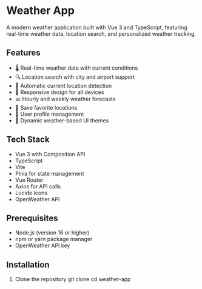 # Weather App

A modern weather application built with Vue 3 and TypeScript, featuring real-time weather data, location search, and personalized weather tracking.

## Features

- 🌡️ Real-time weather data with current conditions
- 🔍 Location search with city and airport support
- 📍 Automatic current location detection
- 📱 Responsive design for all devices
- 📊 Hourly and weekly weather forecasts
- 💾 Save favorite locations
- 👤 User profile management
- 🌈 Dynamic weather-based UI themes

## Tech Stack

- Vue 3 with Composition API
- TypeScript
- Vite
- Pinia for state management
- Vue Router
- Axios for API calls
- Lucide Icons
- OpenWeather API

## Prerequisites

- Node.js (version 16 or higher)
- npm or yarn package manager
- OpenWeather API key

## Installation

1. Clone the repository
git clone <repository-url>
cd weather-app
